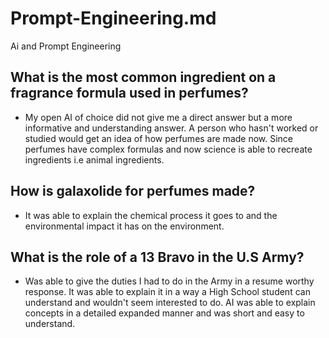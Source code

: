 # Prompt-Engineering.md
Ai and Prompt Engineering
## What is the most common ingredient on a fragrance formula used in perfumes?
- My open AI of choice did not give me a direct answer but a more informative and understanding answer. A person who hasn't worked or studied would get an idea of how perfumes are made now. Since perfumes have complex formulas and now science is able to recreate ingredients i.e animal ingredients.
## How is galaxolide for perfumes made?
- It was able to explain the chemical process it goes to and the environmental impact it has on the environment.
## What is the role of a 13 Bravo in the U.S Army?
- Was able to give the duties I had to do in the Army in a resume worthy response. It was able to explain it in a way a High School student can understand and wouldn't seem interested to do.
AI was able to explain concepts in a detailed expanded manner and was short and easy to understand. 
